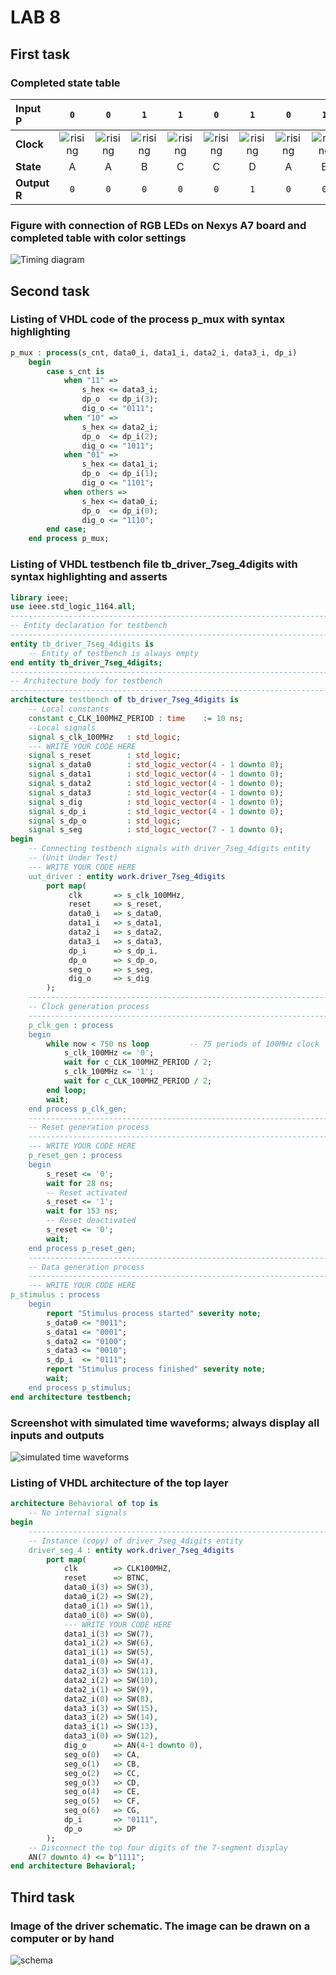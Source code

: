 # LAB 8

## First task

### Completed state table

| **Input P** | `0` | `0` | `1` | `1` | `0` | `1` | `0` | `1` | `1` | `1` | `1` | `0` | `0` | `1` | `1` | `1` |
| :-- | :-: | :-: | :-: | :-: | :-: | :-: | :-: | :-: | :-: | :-: | :-: | :-: | :-: | :-: | :-: | :-: |
| **Clock** | ![rising](images/eq_uparrow.png) | ![rising](images/eq_uparrow.png) | ![rising](Images/eq_uparrow.png) | ![rising](images/eq_uparrow.png) | ![rising](images/eq_uparrow.png) | ![rising](images/eq_uparrow.png) | ![rising](images/eq_uparrow.png) | ![rising](images/eq_uparrow.png) | ![rising](images/eq_uparrow.png) | ![rising](images/eq_uparrow.png) | ![rising](images/eq_uparrow.png) | ![rising](images/eq_uparrow.png) | ![rising](images/eq_uparrow.png) | ![rising](images/eq_uparrow.png) | ![rising](images/eq_uparrow.png) | ![rising](images/eq_uparrow.png) |
| **State** | A | A | B | C | C | D | A | B | C | D | B | B | B | C | D | B |
| **Output R** | `0` | `0` | `0` | `0` | `0` | `1` | `0` | `0` | `0` | `1` | `0` | `0` | `0` | `0` | `1` | `0` |

### Figure with connection of RGB LEDs on Nexys A7 board and completed table with color settings

![Timing diagram](Images/table.jpg)

## Second task

### Listing of VHDL code of the process p_mux with syntax highlighting

```vhdl
p_mux : process(s_cnt, data0_i, data1_i, data2_i, data3_i, dp_i)
    begin
        case s_cnt is
            when "11" =>
                s_hex <= data3_i;
                dp_o  <= dp_i(3);
                dig_o <= "0111";
            when "10" =>
                s_hex <= data2_i;
                dp_o  <= dp_i(2);
                dig_o <= "1011";
            when "01" =>
                s_hex <= data1_i;
                dp_o  <= dp_i(1);
                dig_o <= "1101";
            when others =>
                s_hex <= data0_i;
                dp_o  <= dp_i(0);
                dig_o <= "1110";
        end case;
    end process p_mux;
```

### Listing of VHDL testbench file tb_driver_7seg_4digits with syntax highlighting and asserts

```vhdl
library ieee;
use ieee.std_logic_1164.all;
------------------------------------------------------------------------
-- Entity declaration for testbench
------------------------------------------------------------------------
entity tb_driver_7seg_4digits is
    -- Entity of testbench is always empty
end entity tb_driver_7seg_4digits;
------------------------------------------------------------------------
-- Architecture body for testbench
------------------------------------------------------------------------
architecture testbench of tb_driver_7seg_4digits is
    -- Local constants
    constant c_CLK_100MHZ_PERIOD : time    := 10 ns;
    --Local signals
    signal s_clk_100MHz   : std_logic;
    --- WRITE YOUR CODE HERE
    signal s_reset        : std_logic;
    signal s_data0        : std_logic_vector(4 - 1 downto 0);
    signal s_data1        : std_logic_vector(4 - 1 downto 0);
    signal s_data2        : std_logic_vector(4 - 1 downto 0);
    signal s_data3        : std_logic_vector(4 - 1 downto 0);
    signal s_dig          : std_logic_vector(4 - 1 downto 0);
    signal s_dp_i         : std_logic_vector(4 - 1 downto 0);
    signal s_dp_o         : std_logic;
    signal s_seg          : std_logic_vector(7 - 1 downto 0);
begin
    -- Connecting testbench signals with driver_7seg_4digits entity
    -- (Unit Under Test)
    --- WRITE YOUR CODE HERE
    uut_driver : entity work.driver_7seg_4digits
        port map(
             clk       => s_clk_100MHz,
             reset     => s_reset,
             data0_i   => s_data0,
             data1_i   => s_data1,
             data2_i   => s_data2,
             data3_i   => s_data3,
             dp_i      => s_dp_i,
             dp_o      => s_dp_o,
             seg_o     => s_seg,
             dig_o     => s_dig
        );
    --------------------------------------------------------------------
    -- Clock generation process
    --------------------------------------------------------------------
    p_clk_gen : process
    begin
        while now < 750 ns loop         -- 75 periods of 100MHz clock
            s_clk_100MHz <= '0';
            wait for c_CLK_100MHZ_PERIOD / 2;
            s_clk_100MHz <= '1';
            wait for c_CLK_100MHZ_PERIOD / 2;
        end loop;
        wait;
    end process p_clk_gen;
    --------------------------------------------------------------------
    -- Reset generation process
    --------------------------------------------------------------------
    --- WRITE YOUR CODE HERE
    p_reset_gen : process
    begin
        s_reset <= '0';
        wait for 28 ns;
        -- Reset activated
        s_reset <= '1';
        wait for 153 ns;
        -- Reset deactivated
        s_reset <= '0';
        wait;
    end process p_reset_gen;
    --------------------------------------------------------------------
    -- Data generation process
    --------------------------------------------------------------------
    --- WRITE YOUR CODE HERE
p_stimulus : process
    begin
        report "Stimulus process started" severity note;
        s_data0 <= "0011";
        s_data1 <= "0001";
        s_data2 <= "0100";
        s_data3 <= "0010";
        s_dp_i  <= "0111";
        report "Stimulus process finished" severity note;
        wait;
    end process p_stimulus;
end architecture testbench;
```

### Screenshot with simulated time waveforms; always display all inputs and outputs

![simulated time waveforms](Images/waveform.JPG)

### Listing of VHDL architecture of the top layer

```vhdl
architecture Behavioral of top is
    -- No internal signals
begin
    --------------------------------------------------------------------
    -- Instance (copy) of driver_7seg_4digits entity
    driver_seg_4 : entity work.driver_7seg_4digits
        port map(
            clk        => CLK100MHZ,
            reset      => BTNC,
            data0_i(3) => SW(3),
            data0_i(2) => SW(2),
            data0_i(1) => SW(1),
            data0_i(0) => SW(0),
            --- WRITE YOUR CODE HERE
            data1_i(3) => SW(7),
            data1_i(2) => SW(6),
            data1_i(1) => SW(5),
            data1_i(0) => SW(4),
            data2_i(3) => SW(11),
            data2_i(2) => SW(10),
            data2_i(1) => SW(9),
            data2_i(0) => SW(8),
            data3_i(3) => SW(15),
            data3_i(2) => SW(14),
            data3_i(1) => SW(13),
            data3_i(0) => SW(12),
            dig_o      => AN(4-1 downto 0),
            seg_o(0)   => CA,
            seg_o(1)   => CB,
            seg_o(2)   => CC,
            seg_o(3)   => CD,
            seg_o(4)   => CE,
            seg_o(5)   => CF,
            seg_o(6)   => CG,
            dp_i       => "0111",
            dp_o       => DP
        );
    -- Disconnect the top four digits of the 7-segment display
    AN(7 downto 4) <= b"1111";
end architecture Behavioral;
```

## Third task

### Image of the driver schematic. The image can be drawn on a computer or by hand

![schema](Images/schema.jpg)
